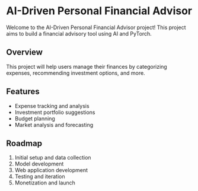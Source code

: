 # AI-Driven Personal Financial Advisor

Welcome to the AI-Driven Personal Financial Advisor project! This project aims to build a financial advisory tool using AI and PyTorch.

## Overview
This project will help users manage their finances by categorizing expenses, recommending investment options, and more.

## Features
- Expense tracking and analysis
- Investment portfolio suggestions
- Budget planning
- Market analysis and forecasting

## Roadmap
1. Initial setup and data collection
2. Model development
3. Web application development
4. Testing and iteration
5. Monetization and launch
